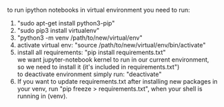 to run ipython notebooks in virtual environment you need to run: 
1. "sudo apt-get install python3-pip" 
2. "sudo pip3 install virtualenv" 
3. "python3 -m venv /path/to/new/virtual/env" 
4. activate virtual env: "source /path/to/new/virtual/env/bin/activate" 
5. install all requirements: "pip install requirements.txt" \
we want jupyter-notebook kernel to run in our current environment, \
so we need to install it (it's included in requirements.txt") \
to deactivate environment simply run: "deactivate"
6. If you want to update requirements.txt after installing new packages in your venv, run "pip freeze > requirements.txt", when your shell is running in (venv).
